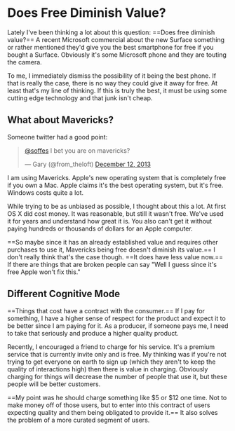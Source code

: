 # Does Free Diminish Value?

Lately I've been thinking a lot about this question: ==Does free diminish value?== A recent Microsoft commercial about the new Surface something or rather mentioned they'd give you the best smartphone for free if you bought a Surface. Obviously it's some Microsoft phone and they are touting the camera.

To me, I immediately dismiss the possibility of it being the best phone. If that is really the case, there is no way they could give it away for free. At least that's my line of thinking. If this is truly the best, it must be using some cutting edge technology and that junk isn't cheap.

## What about Mavericks?

Someone twitter had a good point:

<blockquote class="twitter-tweet" lang="en"><p><a href="https://twitter.com/soffes">@soffes</a> I bet you are on mavericks?</p>&mdash; Gary (@from_theloft) <a href="https://twitter.com/from_theloft/statuses/410963794974633984">December 12, 2013</a></blockquote>
<script async src="//platform.twitter.com/widgets.js" charset="utf-8"></script>

I am using Mavericks. Apple's new operating system that is completely free if you own a Mac. Apple claims it's the best operating system, but it's free. Windows costs quite a lot.

While trying to be as unbiased as possible, I thought about this a lot. At first OS X did cost money. It was reasonable, but still it wasn't free. We've used it for years and understand how great it is. You also can't get it without paying hundreds or thousands of dollars for an Apple computer.

==So maybe since it has an already established value and requires other purchases to use it, Mavericks being free doesn't diminish its value.== I don't really think that's the case though. ==It does have less value now.== If there are things that are broken people can say "Well I guess since it's free Apple won't fix this."

## Different Cognitive Mode

==Things that cost have a contract with the consumer.== If I pay for something, I have a higher sense of respect for the product and expect it to be better since I am paying for it. As a producer, if someone pays me, I need to take that seriously and produce a higher quality product.

Recently, I encouraged a friend to charge for his service. It's a premium service that is currently invite only and is free. My thinking was if you're not trying to get everyone on earth to sign up (which they aren't to keep the quality of interactions high) then there is value in charging. Obviously charging for things will decrease the number of people that use it, but these people will be better customers.

==My point was he should charge something like $5 or $12 one time. Not to make money off of those users, but to enter into this contract of users expecting quality and them being obligated to provide it.== It also solves the problem of a more curated segment of users.


